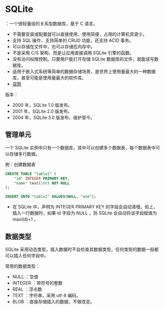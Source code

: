 # SQLite

：一个很轻量级的关系型数据库，基于 C 语言。
- 不需要安装或配置就可以直接使用，使用简便，占用的计算机资源少。
- 支持 SQL 操作，支持简单的 CRUD 功能，还支持 ACID 事务。
- 可以存储在文件中，也可以存储在内存中。
- 不是采用 C/S 架构，而是让应用直接调用 SQLite 引擎的函数。
- 没有访问权限控制。只要用户能打开存储 SQLite 数据库的文件，就能读写数据库。
- 适用于嵌入式系统等简单的数据存储场景，是世界上使用量最大的一种数据库，甚至可能是使用量最大的软件库。
- [官网](https://www.sqlite.org/index.html)

版本：
- 2000 年，SQLite 1.0 版发布。
- 2001 年，SQLite 2.0 版发布。
- 2004 年，SQLite 3.0 版发布，维护至今。

## 管理单元

一个 SQLite 实例中只有一个数据库，其中可以创建多个数据表，每个数据表中可以存储多行数据。

例：创建数据表
```sql
CREATE TABLE "table1" (
    "id" INTEGER PRIMARY KEY,
    "name" text(100) NOT NULL
);

INSERT INTO "table1" VALUES(NULL, "one");
```
- 在 SQLite 中，声明为 INTEGER PRIMARY KEY 的字段会自动递增。如上，插入一行数据时，如果 id 字段为 NULL ，则 SQLite 会自动将该字段赋值为 max(id)+1 。

## 数据类型

SQLite 采用动态类型，插入数据时不会检查其数据类型，任何类型的数据一般都可以插入任何字段中。

常用的数据类型：
- NULL ：空值
- INTEGER ：带符号的整数
- REAL ：浮点数
- TEXT ：字符串，采用 utf-8 编码。
- BLOB ：直接存储插入的数据，不做改变。
